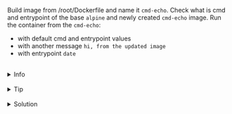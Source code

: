 
Build image from /root/Dockerfile and name it `cmd-echo`.
Check what is cmd and entrypoint of the base `alpine` and newly created `cmd-echo` image.
Run the container from the `cmd-echo`:
- with default cmd and entrypoint values
- with another message `hi, from the updated image`
- with entrypoint `date`

<br>
<details><summary>Info</summary>
<br>

```plain
Documentation: https://docs.docker.com/engine/reference/builder/#cmd

There can only be one CMD instruction in a Dockerfile.
If you list more than one CMD, only the last one takes effect.

Every container have entrypoint and cmd.
If you don't provide new entrypoint, then the entrypoint from the base image will be used.
Which is shell in the majority of cases.

The purpose of a CMD is to provide defaults for an executing container.
However, it can be used as a way to provide an executable and defaults.
```

</details>

<br>
<details><summary>Tip</summary>
<br>

```plain
Use docker run --rm cmd-image to remove container after it finished.
```

</details>


<br>
<details><summary>Solution</summary>
<br>

<br>

Build docker image `/root/Dockerfile`:

<br>

```plain
docker build -t cmd-echo /root/
```{{exec}}

<br>

Explore cmd and entrypoint of `alpine` and `cmd-echo`:

<br>

```plain
docker inspect alpine | grep cmd, entrypoint
docker inspect cmd-echo | grep cmd, entrypoint
```{{exec}}

<br>

Run the container with default values:

<br>

```plain
docker run --rm cmd-echo
```{{exec}}

<br>

Run the container with updated message:

<br>

```plain
docker run --rm cmd-echo -- echo "hi, from the updated image"
or
docker run --rm --cmd "echo hi, from the updated image" cmd-echo
```{{copy}}

<br>

Run the container with entrypoint `date`:

<br>

```plain
docker run --rm --entrypoint date cmd-echo
```{{exec}}


</details>